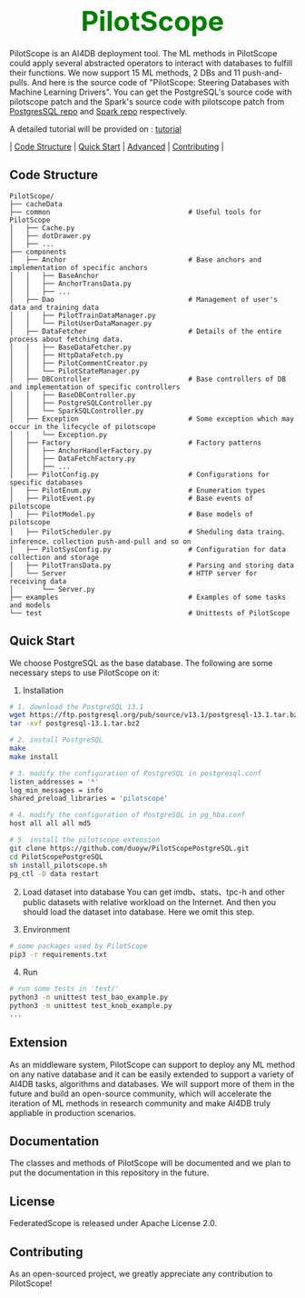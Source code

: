 # <center><font color=green size=10>PilotScope</font></center>

PilotScope is an AI4DB deployment tool. The ML methods in PilotScope could apply several abstracted operators to interact with databases to fulfill their functions. We now support 15 ML methods, 2 DBs and 11 push-and-pulls. And here is the source code of "PilotScope: Steering Databases with Machine Learning Drivers". You can get the PostgreSQL's source code with pilotscope patch and the Spark's source code with pilotscope patch from [PostgresSQL repo](https://github.com/duoyw/PilotScopePostgreSQL) and [Spark repo](https://github.com/duoyw/PilotScopeSpark) respectively.

<!-- wait  for tutorial-->
A detailed tutorial will be provided on : [tutorial]()

| [Code Structure](#code-structure) | [Quick Start](#quick-start) | [Advanced](#advanced) | [Contributing](#contributing) | 

<!-- ## News -->
## Code Structure
```
PilotScope/
├── cacheData                               
├── common                                  # Useful tools for PilotScope
│   ├── Cache.py
│   ├── dotDrawer.py
│   ├── ...
├── components                              
│   ├── Anchor                              # Base anchors and implementation of specific anchors       
│   │   ├── BaseAnchor
│   │   ├── AnchorTransData.py
│   │   ├── ...
│   ├── Dao                                 # Management of user's data and training data
│   │   ├── PilotTrainDataManager.py
│   │   └── PilotUserDataManager.py
│   ├── DataFetcher                         # Details of the entire process about fetching data. 
│   │   ├── BaseDataFetcher.py
│   │   ├── HttpDataFetch.py
│   │   ├── PilotCommentCreator.py
│   │   └── PilotStateManager.py
│   ├── DBController                        # Base controllers of DB and implementation of specific controllers
│   │   ├── BaseDBController.py
│   │   ├── PostgreSQLController.py
│   │   └── SparkSQLController.py
│   ├── Exception                           # Some exception which may occur in the lifecycle of pilotscope
│   │   └── Exception.py
│   ├── Factory                             # Factory patterns
│   │   ├── AnchorHandlerFactory.py
│   │   ├── DataFetchFactory.py
│   │   ├── ...
│   ├── PilotConfig.py                      # Configurations for specific databases
│   ├── PilotEnum.py                        # Enumeration types
│   ├── PilotEvent.py                       # Base events of pilotscope
│   ├── PilotModel.py                       # Base models of pilotscope
│   ├── PilotScheduler.py                   # Sheduling data traing、inference、collection push-and-pull and so on
│   ├── PilotSysConfig.py                   # Configuration for data collection and storage
│   ├── PilotTransData.py                   # Parsing and storing data
│   └── Server                              # HTTP server for receiving data
│       └── Server.py                       
├── examples                                # Examples of some tasks and models
└── test                                    # Unittests of PilotScope
```
## Quick Start
We choose PostgreSQL as the base database. The following are some necessary steps to use PilotScope on it:
1. Installation

```bash
# 1. download the PostgreSQL 13.1  
wget https://ftp.postgresql.org/pub/source/v13.1/postgresql-13.1.tar.bz2
tar -xvf postgresql-13.1.tar.bz2

# 2. install PostgreSQL
make
make install

# 3. modify the configuration of PostgreSQL in postgresql.conf
listen_addresses = '*'
log_min_messages = info
shared_preload_libraries = 'pilotscope'

# 4. modify the configuration of PostgreSQL in pg_hba.conf
host all all all md5

# 5. install the pilotscope extension
git clone https://github.com/duoyw/PilotScopePostgreSQL.git
cd PilotScopePostgreSQL
sh install_pilotscope.sh
pg_ctl -D data restart
```

2. Load dataset into database
   You can get imdb、stats、tpc-h and other public datasets with relative workload on the Internet. And then you should load the dataset into database. Here we omit this step.

3. Environment
```bash
# some packages used by PilotScope
pip3 -r requirements.txt
``` 

4. Run
```bash
# run some tests in 'test/'
python3 -m unittest test_bao_example.py
python3 -m unittest test_knob_example.py
...
```

## Extension
As an middleware system, PilotScope can support to deploy any ML method on any native database and it can be easily extended to support a variety of AI4DB tasks, algorithms and databases. We will support more of them in the future and build an open-source community, which will accelerate the iteration of ML methods in research community and make AI4DB truly appliable in production scenarios.

## Documentation
The classes and methods of PilotScope will be documented and we plan to put the documentation in this repository in the future.
<!-- ## License
## Publications -->
## License
FederatedScope is released under Apache License 2.0.

## Contributing
As an open-sourced project, we greatly appreciate any contribution to PilotScope! 
